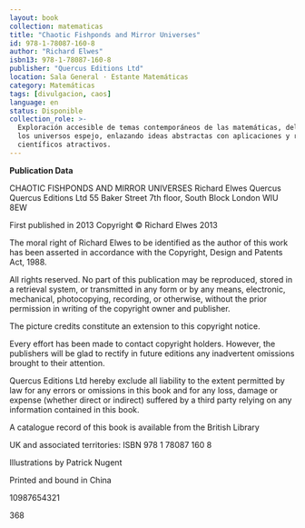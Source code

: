 ```yaml
---
layout: book
collection: matematicas
title: "Chaotic Fishponds and Mirror Universes"
id: 978-1-78087-160-8
author: "Richard Elwes"
isbn13: 978-1-78087-160-8
publisher: "Quercus Editions Ltd"
location: Sala General · Estante Matemáticas
category: Matemáticas
tags: [divulgacion, caos]
language: en
status: Disponible
collection_role: >-
  Exploración accesible de temas contemporáneos de las matemáticas, del caos a
  los universos espejo, enlazando ideas abstractas con aplicaciones y relatos
  científicos atractivos.
---
```

**Publication Data**

CHAOTIC FISHPONDS
AND
MIRROR UNIVERSES
Richard Elwes
Quercus
Quercus Editions Ltd
55 Baker Street
7th floor, South Block
London
WIU 8EW

First published in 2013
Copyright © Richard Elwes 2013

The moral right of Richard Elwes to be identified as the author of this work has
been asserted in accordance with the Copyright, Design and Patents Act, 1988.

All rights reserved. No part of this publication may be reproduced, stored in a
retrieval system, or transmitted in any form or by any means, electronic,
mechanical, photocopying, recording, or otherwise, without the prior permission
in writing of the copyright owner and publisher.

The picture credits constitute an extension to this copyright notice.

Every effort has been made to contact copyright holders. However, the
publishers will be glad to rectify in future editions any inadvertent omissions
brought to their attention.

Quercus Editions Ltd hereby exclude all liability to the extent permitted by law
for any errors or omissions in this book and for any loss, damage or expense
(whether direct or indirect) suffered by a third party relying on any
information contained in this book.

A catalogue record of this book is available from the British Library

UK and associated territories: ISBN 978 1 78087 160 8

Illustrations by Patrick Nugent

Printed and bound in China

10987654321

368
